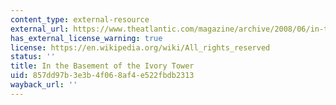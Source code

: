 ```yaml
---
content_type: external-resource
external_url: https://www.theatlantic.com/magazine/archive/2008/06/in-the-basement-of-the-ivory-tower/306810/
has_external_license_warning: true
license: https://en.wikipedia.org/wiki/All_rights_reserved
status: ''
title: In the Basement of the Ivory Tower
uid: 857dd97b-3e3b-4f06-8af4-e522fbdb2313
wayback_url: ''
---
```

